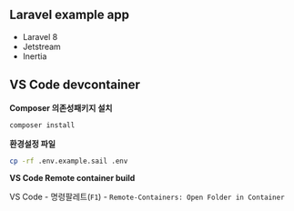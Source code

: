 ## Laravel example app

- Laravel 8
- Jetstream
- Inertia

## VS Code devcontainer

**Composer 의존성패키지 설치**
```sh
composer install
```
**환경설정 파일**
```sh
cp -rf .env.example.sail .env
```
**VS Code Remote container build**

VS Code - 명령팔레트(`F1`) - `Remote-Containers: Open Folder in Container`
